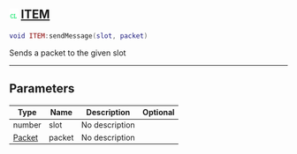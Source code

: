## ![client](.gitbook/assets/client.png) [ITEM](home/ITEM)



```lua
void ITEM:sendMessage(slot, packet)
```

Sends a packet to the given slot

------
## Parameters

| Type   | Name | Description | Optional |
| ------ | ---- | ----------- | -------: |
| number | slot | No description |  |
| [Packet](home/Packet) | packet | No description |  |


